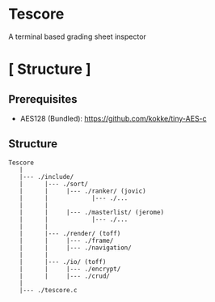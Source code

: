 # Tescore

A terminal based grading sheet inspector

# [ Structure ]

## Prerequisites

* AES128 (Bundled): https://github.com/kokke/tiny-AES-c

## Structure

```
Tescore
   |
   |--- ./include/
   |      |--- ./sort/
   |      |     |--- ./ranker/ (jovic)
   |      |            |--- ./...
   |      |
   |      |     |--- ./masterlist/ (jerome)
   |      |            |--- ./...
   |      |
   |      |--- ./render/ (toff)
   |      |     |--- ./frame/
   |      |     |--- ./navigation/
   |      |
   |      |--- ./io/ (toff)
   |      |     |--- ./encrypt/
   |      |     |--- ./crud/
   |
   |--- ./tescore.c
```
